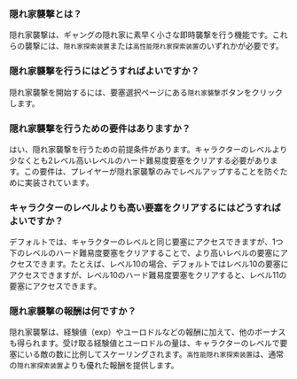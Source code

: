### 隠れ家襲撃とは？

隠れ家襲撃は、ギャングの隠れ家に素早く小さな即時襲撃を行う機能です。これらの襲撃には、`隠れ家探索装置`または`高性能隠れ家探索装置`のいずれかが必要です。

### 隠れ家襲撃を行うにはどうすればよいですか？

隠れ家襲撃を開始するには、要塞選択ページにある`隠れ家襲撃`ボタンをクリックします。

### 隠れ家襲撃を行うための要件はありますか？

はい、隠れ家襲撃を行うための前提条件があります。キャラクターのレベルより少なくとも2レベル高いレベルのハード難易度要塞をクリアする必要があります。この要件は、プレイヤーが隠れ家襲撃のみでレベルアップすることを防ぐために実装されています。

### キャラクターのレベルよりも高い要塞をクリアするにはどうすればよいですか？

デフォルトでは、キャラクターのレベルと同じ要塞にアクセスできますが、1つ下のレベルのハード難易度要塞をクリアすることで、より高いレベルの要塞にアクセスできます。たとえば、レベル10の場合、デフォルトではレベル10の要塞にアクセスできますが、レベル10のハード難易度要塞をクリアすると、レベル11の要塞にアクセスできます。

### 隠れ家襲撃の報酬は何ですか？

隠れ家襲撃は、経験値（exp）やユーロドルなどの報酬に加えて、他のボーナスも得られます。受け取る経験値とユーロドルの量は、キャラクターのレベルで要塞にいる敵の数に比例してスケーリングされます。`高性能隠れ家探索装置`は、通常の`隠れ家探索装置`よりも優れた報酬を提供します。
